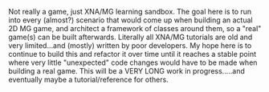 Not really a game, just XNA/MG learning sandbox.  The goal here is to run into every (almost?) scenario that would come up when building an actual 2D MG game, and architect a framework of classes around them, so a "real" game(s) can be built afterwards.  Literally all XNA/MG tutorials are old and very limited...and (mostly) written by poor developers.  My hope here is to continue to build this and refactor it over time until it reaches a stable point where very little "unexpected" code changes would have to be made when building a real game.  This will be a VERY LONG work in progress.....and eventually maybe a tutorial/reference for others.

